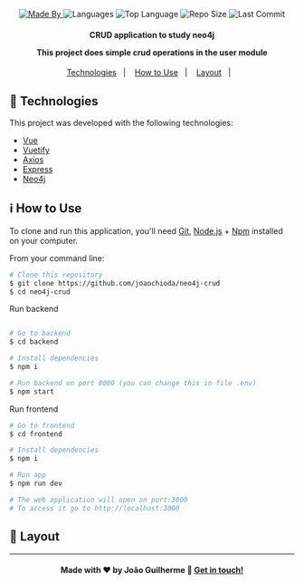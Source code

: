 
<p align="center">
  <a href="https://www.linkedin.com/in/joaoguilherme38/">
  <img alt="Made By" src="https://img.shields.io/static/v1?label=Made%20By&message=Joao%20Guilherme&color=purple&style=for-the-badge">
	</a>
  
  <img alt="Languages" src="https://img.shields.io/github/languages/count/joaochioda/neo4j-crud?style=for-the-badge">
  
  <img alt="Top Language" src="https://img.shields.io/github/languages/top/joaochioda/neo4j-crud?style=for-the-badge">
  
  <img alt="Repo Size" src="https://img.shields.io/github/repo-size/joaochioda/neo4j-crud?style=for-the-badge">
  
  <img alt="Last Commit" src="https://img.shields.io/github/last-commit/joaochioda/neo4j-crud?style=for-the-badge">
</p>

<h4 align="center">
  <p>CRUD application to study neo4j</p>
  
  <p>This project does simple crud operations in the user module</p>

</h4>

<p align="center">
  <a href="#rocket-technologies">Technologies</a>&nbsp;&nbsp;&nbsp;|&nbsp;&nbsp;&nbsp;
  <a href="#information_source-how-to-use">How to Use</a>&nbsp;&nbsp;&nbsp;|&nbsp;&nbsp;&nbsp;
  <a href="#art-layout">Layout</a>&nbsp;&nbsp;&nbsp;|&nbsp;&nbsp;&nbsp;
</p>

## :rocket: Technologies

This project was developed with the following technologies:

- [Vue](https://vuejs.org/)
- [Vuetify](https://vuetifyjs.com/en/)
- [Axios](https://github.com/axios/axios)
- [Express](https://expressjs.com/pt-br/)
- [Neo4j](https://neo4j.com/)

## :information_source: How to Use

To clone and run this application, you'll need [Git](https://git-scm.com), [Node.js][nodejs] + [Npm](https://www.npmjs.com/) installed on your computer.

From your command line:

```bash
# Clone this repository
$ git clone https://github.com/joaochioda/neo4j-crud
$ cd neo4j-crud
````

Run backend

````bash

# Go to backend
$ cd backend

# Install dependencies
$ npm i

# Run backend on port 8000 (you can change this in file .env)
$ npm start

````

Run frontend

````bash
# Go to frontend
$ cd frontend

# Install dependencies
$ npm i

# Run app
$ npm run dev

# The web application will open on port:3000
# To access it go to http://localhost:3000
````

## :art: Layout




---

<h4 align="center">
    Made with ♥ by João Guilherme 👋 <a href="https://www.linkedin.com/in/joaoguilherme38/" target="_blank">Get in touch!</a>
</h4>

[nodejs]: https://nodejs.org/
[git]: https://git-scm.com
[vc]: https://code.visualstudio.com/

